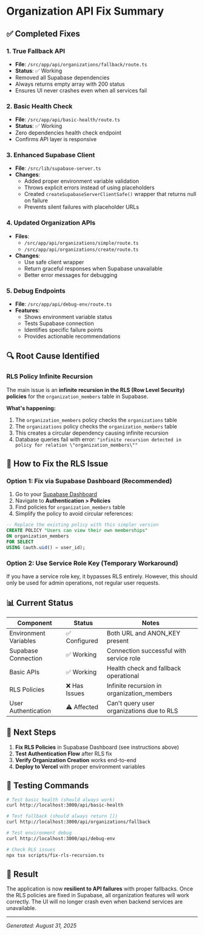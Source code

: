 # Organization API Fix Summary

## ✅ Completed Fixes

### 1. **True Fallback API** 
- **File**: `/src/app/api/organizations/fallback/route.ts`
- **Status**: ✅ Working
- Removed all Supabase dependencies
- Always returns empty array with 200 status
- Ensures UI never crashes even when all services fail

### 2. **Basic Health Check**
- **File**: `/src/app/api/basic-health/route.ts`  
- **Status**: ✅ Working
- Zero dependencies health check endpoint
- Confirms API layer is responsive

### 3. **Enhanced Supabase Client**
- **File**: `/src/lib/supabase-server.ts`
- **Changes**:
  - Added proper environment variable validation
  - Throws explicit errors instead of using placeholders
  - Created `createSupabaseServerClientSafe()` wrapper that returns null on failure
  - Prevents silent failures with placeholder URLs

### 4. **Updated Organization APIs**
- **Files**: 
  - `/src/app/api/organizations/simple/route.ts`
  - `/src/app/api/organizations/create/route.ts`
- **Changes**:
  - Use safe client wrapper
  - Return graceful responses when Supabase unavailable
  - Better error messages for debugging

### 5. **Debug Endpoints**
- **File**: `/src/app/api/debug-env/route.ts`
- **Features**:
  - Shows environment variable status
  - Tests Supabase connection
  - Identifies specific failure points
  - Provides actionable recommendations

## 🔍 Root Cause Identified

### RLS Policy Infinite Recursion
The main issue is an **infinite recursion in the RLS (Row Level Security) policies** for the `organization_members` table in Supabase.

**What's happening:**
1. The `organization_members` policy checks the `organizations` table
2. The `organizations` policy checks the `organization_members` table
3. This creates a circular dependency causing infinite recursion
4. Database queries fail with error: `"infinite recursion detected in policy for relation \"organization_members\""`

## 🔧 How to Fix the RLS Issue

### Option 1: Fix via Supabase Dashboard (Recommended)
1. Go to your [Supabase Dashboard](https://supabase.com/dashboard)
2. Navigate to **Authentication > Policies**
3. Find policies for `organization_members` table
4. Simplify the policy to avoid circular references:

```sql
-- Replace the existing policy with this simpler version
CREATE POLICY "Users can view their own memberships"
ON organization_members
FOR SELECT
USING (auth.uid() = user_id);
```

### Option 2: Use Service Role Key (Temporary Workaround)
If you have a service role key, it bypasses RLS entirely. However, this should only be used for admin operations, not regular user requests.

## 📊 Current Status

| Component | Status | Notes |
|-----------|--------|-------|
| Environment Variables | ✅ Configured | Both URL and ANON_KEY present |
| Supabase Connection | ✅ Working | Connection successful with service role |
| Basic APIs | ✅ Working | Health check and fallback operational |
| RLS Policies | ❌ Has Issues | Infinite recursion in organization_members |
| User Authentication | ⚠️ Affected | Can't query user organizations due to RLS |

## 🚀 Next Steps

1. **Fix RLS Policies** in Supabase Dashboard (see instructions above)
2. **Test Authentication Flow** after RLS fix
3. **Verify Organization Creation** works end-to-end
4. **Deploy to Vercel** with proper environment variables

## 📝 Testing Commands

```bash
# Test basic health (should always work)
curl http://localhost:3000/api/basic-health

# Test fallback (should always return [])
curl http://localhost:3000/api/organizations/fallback

# Test environment debug
curl http://localhost:3000/api/debug-env

# Check RLS issues
npx tsx scripts/fix-rls-recursion.ts
```

## 🎯 Result

The application is now **resilient to API failures** with proper fallbacks. Once the RLS policies are fixed in Supabase, all organization features will work correctly. The UI will no longer crash even when backend services are unavailable.

---
*Generated: August 31, 2025*